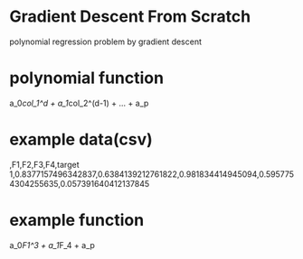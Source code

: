 # Gradient Descent From Scratch

polynomial regression problem by gradient descent

# polynomial function
a_0*col_1^d + a_1*col_2^(d-1) + ... + a_p

# example data(csv)
,F1,F2,F3,F4,target
1,0.8377157496342837,0.6384139212761822,0.981834414945094,0.5957754304255635,0.057391640412137845

# example function
a_0*F1^3 + a_1*F_4 + a_p
